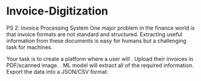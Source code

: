 # Invoice-Digitization
PS 2: Invoice Processing System
One major problem in the finance world is that invoice
formats are not standard and structured.
Extracting useful information from these documents is
easy for humans but a challenging task for machines.

Your task is to create a platform where a user will
. Upload their invoices in PDF/scanned image.
. ML model will extract all of the required information.
Export the data into a JSON/CSV format.
